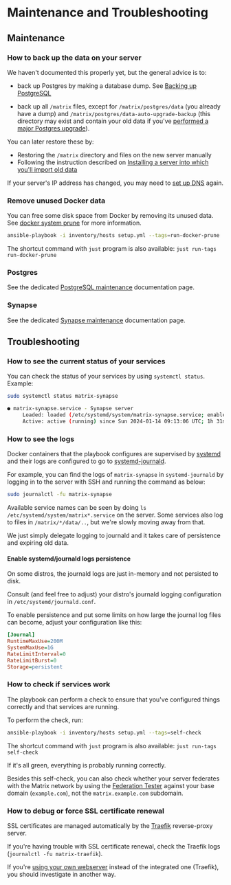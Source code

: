 <!--
SPDX-FileCopyrightText: 2018 Aaron Raimist
SPDX-FileCopyrightText: 2019 - 2024 Slavi Pantaleev
SPDX-FileCopyrightText: 2019 - 2020 MDAD project contributors
SPDX-FileCopyrightText: 2019 Noah Fleischmann
SPDX-FileCopyrightText: 2020 Marcel Partap
SPDX-FileCopyrightText: 2024 - 2025 Suguru Hirahara

SPDX-License-Identifier: AGPL-3.0-or-later
-->

# Maintenance and Troubleshooting

## Maintenance

### How to back up the data on your server

We haven't documented this properly yet, but the general advice is to:

- back up Postgres by making a database dump. See [Backing up PostgreSQL](maintenance-postgres.md#backing-up-postgresql)

- back up all `/matrix` files, except for `/matrix/postgres/data` (you already have a dump) and `/matrix/postgres/data-auto-upgrade-backup` (this directory may exist and contain your old data if you've [performed a major Postgres upgrade](maintenance-postgres.md#upgrading-postgresql)).

You can later restore these by:

- Restoring the `/matrix` directory and files on the new server manually
- Following the instruction described on [Installing a server into which you'll import old data](installing.md#installing-a-server-into-which-youll-import-old-data)

If your server's IP address has changed, you may need to [set up DNS](configuring-dns.md) again.

### Remove unused Docker data

You can free some disk space from Docker by removing its unused data. See [docker system prune](https://docs.docker.com/engine/reference/commandline/system_prune/) for more information.

```sh
ansible-playbook -i inventory/hosts setup.yml --tags=run-docker-prune
```

The shortcut command with `just` program is also available: `just run-tags run-docker-prune`

### Postgres

See the dedicated [PostgreSQL maintenance](maintenance-postgres.md) documentation page.

### Synapse

See the dedicated [Synapse maintenance](maintenance-synapse.md) documentation page.

## Troubleshooting

### How to see the current status of your services

You can check the status of your services by using `systemctl status`. Example:

```sh
sudo systemctl status matrix-synapse

● matrix-synapse.service - Synapse server
     Loaded: loaded (/etc/systemd/system/matrix-synapse.service; enabled; vendor preset: enabled)
     Active: active (running) since Sun 2024-01-14 09:13:06 UTC; 1h 31min ago
```

### How to see the logs

Docker containers that the playbook configures are supervised by [systemd](https://wiki.archlinux.org/title/Systemd) and their logs are configured to go to [systemd-journald](https://wiki.archlinux.org/title/Systemd/Journal).

For example, you can find the logs of `matrix-synapse` in `systemd-journald` by logging in to the server with SSH and running the command as below:

```sh
sudo journalctl -fu matrix-synapse
```

Available service names can be seen by doing `ls /etc/systemd/system/matrix*.service` on the server. Some services also log to files in `/matrix/*/data/..`, but we're slowly moving away from that.

We just simply delegate logging to journald and it takes care of persistence and expiring old data.

#### Enable systemd/journald logs persistence

On some distros, the journald logs are just in-memory and not persisted to disk.

Consult (and feel free to adjust) your distro's journald logging configuration in `/etc/systemd/journald.conf`.

To enable persistence and put some limits on how large the journal log files can become, adjust your configuration like this:

```ini
[Journal]
RuntimeMaxUse=200M
SystemMaxUse=1G
RateLimitInterval=0
RateLimitBurst=0
Storage=persistent
```

### How to check if services work

The playbook can perform a check to ensure that you've configured things correctly and that services are running.

To perform the check, run:

```sh
ansible-playbook -i inventory/hosts setup.yml --tags=self-check
```

The shortcut command with `just` program is also available: `just run-tags self-check`

If it's all green, everything is probably running correctly.

Besides this self-check, you can also check whether your server federates with the Matrix network by using the [Federation Tester](https://federationtester.matrix.org/) against your base domain (`example.com`), not the `matrix.example.com` subdomain.

### How to debug or force SSL certificate renewal

SSL certificates are managed automatically by the [Traefik](https://doc.traefik.io/traefik/) reverse-proxy server.

If you're having trouble with SSL certificate renewal, check the Traefik logs (`journalctl -fu matrix-traefik`).

If you're [using your own webserver](configuring-playbook-own-webserver.md) instead of the integrated one (Traefik), you should investigate in another way.

